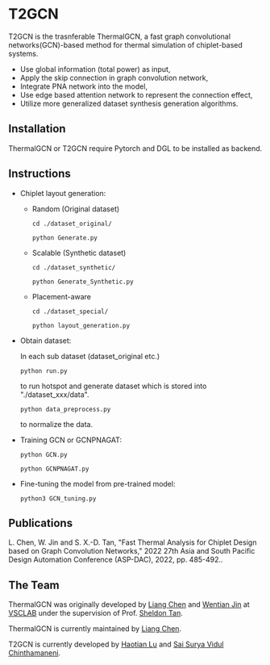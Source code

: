 # T2GCN

T2GCN is the trasnferable ThermalGCN, a fast graph convolutional networks(GCN)-based method for thermal simulation of chiplet-based systems.

- Use global information (total power) as input,
- Apply the skip connection in graph convolution network,
- Integrate PNA network into the model,
- Use edge based attention network to represent the connection effect,
- Utilize more generalized dataset synthesis generation algorithms.

## Installation

ThermalGCN or T2GCN require Pytorch and DGL to be installed as backend. 

## Instructions
- Chiplet layout generation:
  
  - Random (Original dataset)
    
    ```cd ./dataset_original/```
    
    ```python Generate.py```

  - Scalable (Synthetic dataset)
  
    ```cd ./dataset_synthetic/```
    
    ```python Generate_Synthetic.py```

  - Placement-aware
    
    ```cd ./dataset_special/```
    
    ```python layout_generation.py```



- Obtain dataset:

  In each sub dataset (dataset_original etc.)

  ```python run.py```
  
  to run hotspot and generate dataset which is stored into "./dataset_xxx/data".
  
  ```python data_preprocess.py```
  
  to normalize the data.

- Training GCN or GCNPNAGAT:
  
  ```python GCN.py```

  ```python GCNPNAGAT.py```

- Fine-tuning the model from pre-trained model:
  
  ```python3 GCN_tuning.py```

## Publications

L. Chen, W. Jin and S. X.-D. Tan, "Fast Thermal Analysis for Chiplet Design based on Graph Convolution Networks," 2022 27th Asia and South Pacific Design Automation Conference (ASP-DAC), 2022, pp. 485-492..

## The Team

ThermalGCN was originally developed by [Liang Chen](https://vsclab.ece.ucr.edu/people/liang-chen) and [Wentian Jin](https://vsclab.ece.ucr.edu/people/wentian-jin) at [VSCLAB](https://vsclab.ece.ucr.edu/VSCLAB) under the supervision of Prof. [Sheldon Tan](https://profiles.ucr.edu/app/home/profile/sheldont).

ThermalGCN is currently maintained by [Liang Chen](https://vsclab.ece.ucr.edu/people/liang-chen).

T2GCN is currently developed by [Haotian Lu](https://github.com/TRIGGERONE) and [Sai Surya Vidul Chinthamaneni](https://github.com/Mathio11).

